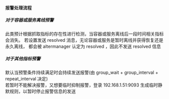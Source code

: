 #### 报警处理流程

##### 对于容器或服务离线预警

此类预计根据抓取指标的存在性进行检测，当容器或服务离线后一段时间相关指标会消失。
若设置发送 resolved 消息，无论容器或服务是暂时离线并获得恢复还是永久离线，
都会被 altermanager 认定为 resolved ，因此不发送 resolved 信息

##### 对于其他指标预警

默认当预警条件持续满足时会持续发送报警(由 group_wait + group_interval + repeat_interval 决定)   
若暂时不能解决报警，又想要临时抑制报警，登录 192.168.1.51:9093 生成临时静默规则，以暂时停止报警信息的发送

